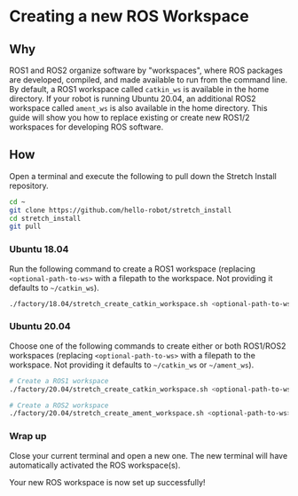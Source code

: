# Creating a new ROS Workspace

## Why

ROS1 and ROS2 organize software by "workspaces", where ROS packages are developed, compiled, and made available to run from the command line. By default, a ROS1 workspace called `catkin_ws` is available in the home directory. If your robot is running Ubuntu 20.04, an additional ROS2 workspace called `ament_ws` is also available in the home directory. This guide will show you how to replace existing or create new ROS1/2 workspaces for developing ROS software.

## How

Open a terminal and execute the following to pull down the Stretch Install repository.

```bash
cd ~
git clone https://github.com/hello-robot/stretch_install
cd stretch_install
git pull
```

### Ubuntu 18.04

Run the following command to create a ROS1 workspace (replacing `<optional-path-to-ws>` with a filepath to the workspace. Not providing it defaults to `~/catkin_ws`).

```bash
./factory/18.04/stretch_create_catkin_workspace.sh <optional-path-to-ws>
```

### Ubuntu 20.04

Choose one of the following commands to create either or both ROS1/ROS2 workspaces (replacing `<optional-path-to-ws>` with a filepath to the workspace. Not providing it defaults to `~/catkin_ws` or `~/ament_ws`).

```bash
# Create a ROS1 workspace
./factory/20.04/stretch_create_catkin_workspace.sh <optional-path-to-ws>

# Create a ROS2 workspace
./factory/20.04/stretch_create_ament_workspace.sh <optional-path-to-ws>
```

### Wrap up

Close your current terminal and open a new one. The new terminal will have automatically activated the ROS workspace(s).

Your new ROS workspace is now set up successfully!
